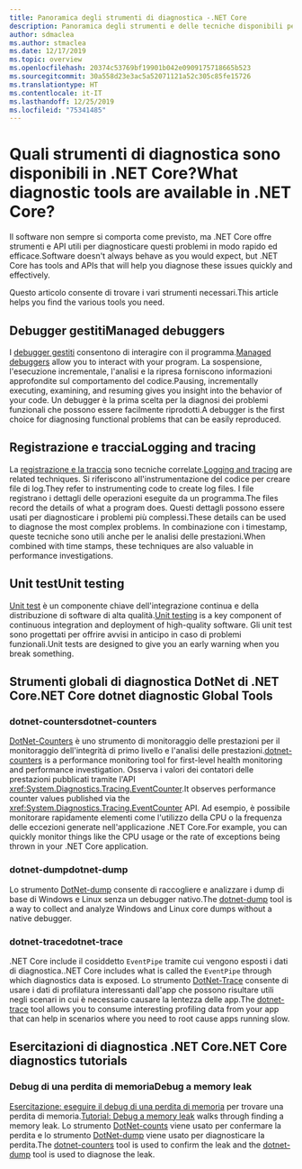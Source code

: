 ```yaml
---
title: Panoramica degli strumenti di diagnostica -.NET Core
description: Panoramica degli strumenti e delle tecniche disponibili per la diagnosi delle applicazioni .NET Core.
author: sdmaclea
ms.author: stmaclea
ms.date: 12/17/2019
ms.topic: overview
ms.openlocfilehash: 20374c53769bf19901b042e0909175718665b523
ms.sourcegitcommit: 30a558d23e3ac5a52071121a52c305c85fe15726
ms.translationtype: HT
ms.contentlocale: it-IT
ms.lasthandoff: 12/25/2019
ms.locfileid: "75341485"
---
```

# <a name="what-diagnostic-tools-are-available-in-net-core"></a><span data-ttu-id="281bc-103">Quali strumenti di diagnostica sono disponibili in .NET Core?</span><span class="sxs-lookup"><span data-stu-id="281bc-103">What diagnostic tools are available in .NET Core?</span></span>

<span data-ttu-id="281bc-104">Il software non sempre si comporta come previsto, ma .NET Core offre strumenti e API utili per diagnosticare questi problemi in modo rapido ed efficace.</span><span class="sxs-lookup"><span data-stu-id="281bc-104">Software doesn't always behave as you would expect, but .NET Core has tools and APIs that will help you diagnose these issues quickly and effectively.</span></span>

<span data-ttu-id="281bc-105">Questo articolo consente di trovare i vari strumenti necessari.</span><span class="sxs-lookup"><span data-stu-id="281bc-105">This article helps you find the various tools you need.</span></span>

## <a name="managed-debuggers"></a><span data-ttu-id="281bc-106">Debugger gestiti</span><span class="sxs-lookup"><span data-stu-id="281bc-106">Managed debuggers</span></span>

<span data-ttu-id="281bc-107">I [debugger gestiti](managed-debuggers.md) consentono di interagire con il programma.</span><span class="sxs-lookup"><span data-stu-id="281bc-107">[Managed debuggers](managed-debuggers.md) allow you to interact with your program.</span></span> <span data-ttu-id="281bc-108">La sospensione, l'esecuzione incrementale, l'analisi e la ripresa forniscono informazioni approfondite sul comportamento del codice.</span><span class="sxs-lookup"><span data-stu-id="281bc-108">Pausing, incrementally executing, examining,  and resuming gives you insight into the behavior of your code.</span></span> <span data-ttu-id="281bc-109">Un debugger è la prima scelta per la diagnosi dei problemi funzionali che possono essere facilmente riprodotti.</span><span class="sxs-lookup"><span data-stu-id="281bc-109">A debugger is the first choice for diagnosing functional problems that can be easily reproduced.</span></span>

## <a name="logging-and-tracing"></a><span data-ttu-id="281bc-110">Registrazione e traccia</span><span class="sxs-lookup"><span data-stu-id="281bc-110">Logging and tracing</span></span>

<span data-ttu-id="281bc-111">La [registrazione e la traccia](logging-tracing.md) sono tecniche correlate.</span><span class="sxs-lookup"><span data-stu-id="281bc-111">[Logging and tracing](logging-tracing.md) are related techniques.</span></span> <span data-ttu-id="281bc-112">Si riferiscono all'instrumentazione del codice per creare file di log.</span><span class="sxs-lookup"><span data-stu-id="281bc-112">They refer to instrumenting code to create log files.</span></span> <span data-ttu-id="281bc-113">I file registrano i dettagli delle operazioni eseguite da un programma.</span><span class="sxs-lookup"><span data-stu-id="281bc-113">The files record the details of what a program does.</span></span> <span data-ttu-id="281bc-114">Questi dettagli possono essere usati per diagnosticare i problemi più complessi.</span><span class="sxs-lookup"><span data-stu-id="281bc-114">These details can be used to diagnose the most complex problems.</span></span> <span data-ttu-id="281bc-115">In combinazione con i timestamp, queste tecniche sono utili anche per le analisi delle prestazioni.</span><span class="sxs-lookup"><span data-stu-id="281bc-115">When combined with time stamps, these techniques are also valuable in performance investigations.</span></span>

## <a name="unit-testing"></a><span data-ttu-id="281bc-116">Unit test</span><span class="sxs-lookup"><span data-stu-id="281bc-116">Unit testing</span></span>

<span data-ttu-id="281bc-117">[Unit test](../testing/index.md) è un componente chiave dell'integrazione continua e della distribuzione di software di alta qualità.</span><span class="sxs-lookup"><span data-stu-id="281bc-117">[Unit testing](../testing/index.md) is a key component of continuous integration and deployment of high-quality software.</span></span> <span data-ttu-id="281bc-118">Gli unit test sono progettati per offrire avvisi in anticipo in caso di problemi funzionali.</span><span class="sxs-lookup"><span data-stu-id="281bc-118">Unit tests are designed to give you an early warning when you break something.</span></span>

## <a name="net-core-dotnet-diagnostic-global-tools"></a><span data-ttu-id="281bc-119">Strumenti globali di diagnostica DotNet di .NET Core</span><span class="sxs-lookup"><span data-stu-id="281bc-119">.NET Core dotnet diagnostic Global Tools</span></span>

### <a name="dotnet-counters"></a><span data-ttu-id="281bc-120">dotnet-counters</span><span class="sxs-lookup"><span data-stu-id="281bc-120">dotnet-counters</span></span>

<span data-ttu-id="281bc-121">[DotNet-Counters](dotnet-counters.md) è uno strumento di monitoraggio delle prestazioni per il monitoraggio dell'integrità di primo livello e l'analisi delle prestazioni.</span><span class="sxs-lookup"><span data-stu-id="281bc-121">[dotnet-counters](dotnet-counters.md) is a performance monitoring tool for first-level health monitoring and performance investigation.</span></span> <span data-ttu-id="281bc-122">Osserva i valori dei contatori delle prestazioni pubblicati tramite l'API <xref:System.Diagnostics.Tracing.EventCounter>.</span><span class="sxs-lookup"><span data-stu-id="281bc-122">It observes performance counter values published via the <xref:System.Diagnostics.Tracing.EventCounter> API.</span></span> <span data-ttu-id="281bc-123">Ad esempio, è possibile monitorare rapidamente elementi come l'utilizzo della CPU o la frequenza delle eccezioni generate nell'applicazione .NET Core.</span><span class="sxs-lookup"><span data-stu-id="281bc-123">For example, you can quickly monitor things like the CPU usage or the rate of exceptions being thrown in your .NET Core application.</span></span>

### <a name="dotnet-dump"></a><span data-ttu-id="281bc-124">dotnet-dump</span><span class="sxs-lookup"><span data-stu-id="281bc-124">dotnet-dump</span></span>

<span data-ttu-id="281bc-125">Lo strumento [DotNet-dump](dotnet-dump.md) consente di raccogliere e analizzare i dump di base di Windows e Linux senza un debugger nativo.</span><span class="sxs-lookup"><span data-stu-id="281bc-125">The [dotnet-dump](dotnet-dump.md) tool is a way to collect and analyze Windows and Linux core dumps without a native debugger.</span></span>

### <a name="dotnet-trace"></a><span data-ttu-id="281bc-126">dotnet-trace</span><span class="sxs-lookup"><span data-stu-id="281bc-126">dotnet-trace</span></span>

<span data-ttu-id="281bc-127">.NET Core include il cosiddetto `EventPipe` tramite cui vengono esposti i dati di diagnostica.</span><span class="sxs-lookup"><span data-stu-id="281bc-127">.NET Core includes what is called the `EventPipe` through which diagnostics data is exposed.</span></span> <span data-ttu-id="281bc-128">Lo strumento [DotNet-Trace](dotnet-trace.md) consente di usare i dati di profilatura interessanti dall'app che possono risultare utili negli scenari in cui è necessario causare la lentezza delle app.</span><span class="sxs-lookup"><span data-stu-id="281bc-128">The [dotnet-trace](dotnet-trace.md) tool allows you to consume interesting profiling data from your app that can help in scenarios where you need to root cause apps running slow.</span></span>

## <a name="net-core-diagnostics-tutorials"></a><span data-ttu-id="281bc-129">Esercitazioni di diagnostica .NET Core</span><span class="sxs-lookup"><span data-stu-id="281bc-129">.NET Core diagnostics tutorials</span></span>

### <a name="debug-a-memory-leak"></a><span data-ttu-id="281bc-130">Debug di una perdita di memoria</span><span class="sxs-lookup"><span data-stu-id="281bc-130">Debug a memory leak</span></span>

<span data-ttu-id="281bc-131">[Esercitazione: eseguire il debug di una perdita di memoria](debug-memory-leak.md) per trovare una perdita di memoria.</span><span class="sxs-lookup"><span data-stu-id="281bc-131">[Tutorial: Debug a memory leak](debug-memory-leak.md) walks through finding a memory leak.</span></span> <span data-ttu-id="281bc-132">Lo strumento [DotNet-counts](dotnet-counters.md) viene usato per confermare la perdita e lo strumento [DotNet-dump](dotnet-dump.md) viene usato per diagnosticare la perdita.</span><span class="sxs-lookup"><span data-stu-id="281bc-132">The [dotnet-counters](dotnet-counters.md) tool is used to confirm the leak and the [dotnet-dump](dotnet-dump.md) tool is used to diagnose the leak.</span></span>
